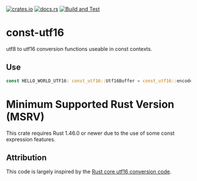 [![crates.io](https://img.shields.io/crates/v/const-utf16.svg)](https://crates.io/crates/const-sha1)
[![docs.rs](https://docs.rs/const-utf16/badge.svg)](https://docs.rs/const-sha1/)
[![Build and Test](https://github.com/rylev/const-utf16/workflows/Build%20and%20Test/badge.svg?event=push)](https://github.com/rylev/const-utf16/actions)

# const-utf16

utf8 to utf16 conversion functions useable in const contexts. 

## Use

```rust
const HELLO_WORLD_UTF16: const_utf16::Utf16Buffer = const_utf16::encode_utf16("Hello, world!");
```

# Minimum Supported Rust Version (MSRV)

This crate requires Rust 1.46.0 or newer due to the use of some const expression features.

## Attribution

This code is largely inspired by the [Rust core utf16 conversion code](https://github.com/rust-lang/rust/blob/399b6452b5d9982438be208668bc758479f13725/library/core/src/char/methods.rs#L1627-L1652).